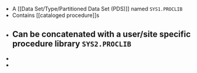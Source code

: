 - A [[Data Set/Type/Partitioned Data Set (PDS)]] named `SYS1.PROCLIB`
- Contains [[cataloged procedure]]s
- Can be concatenated with a user/site specific procedure library `SYS2.PROCLIB`
	-
-
-